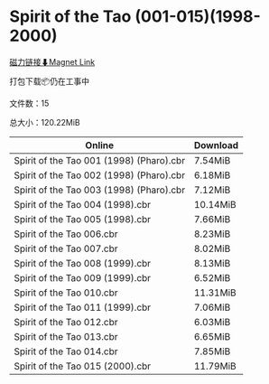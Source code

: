 # Spirit of the Tao (001-015)(1998-2000)

[磁力链接⬇Magnet Link](magnet:?xt=urn:btih:d988480b2b0a2bd7e5743880760ffe546fd6f095&dn=Spirit%20of%20the%20Tao%20%28001-015%29%281998-2000%29)

打包下载📦仍在工事中

文件数：15

总大小：120.22MiB

Online | Download
--- | ---
Spirit of the Tao 001 (1998) (Pharo).cbr | 7.54MiB
Spirit of the Tao 002 (1998) (Pharo).cbr | 6.18MiB
Spirit of the Tao 003 (1998) (Pharo).cbr | 7.12MiB
Spirit of the Tao 004 (1998).cbr | 10.14MiB
Spirit of the Tao 005 (1998).cbr | 7.66MiB
Spirit of the Tao 006.cbr | 8.23MiB
Spirit of the Tao 007.cbr | 8.02MiB
Spirit of the Tao 008 (1999).cbr | 8.13MiB
Spirit of the Tao 009 (1999).cbr | 6.52MiB
Spirit of the Tao 010.cbr | 11.31MiB
Spirit of the Tao 011 (1999).cbr | 7.06MiB
Spirit of the Tao 012.cbr | 6.03MiB
Spirit of the Tao 013.cbr | 6.65MiB
Spirit of the Tao 014.cbr | 7.85MiB
Spirit of the Tao 015 (2000).cbr | 11.79MiB